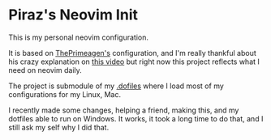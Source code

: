 # Piraz's Neovim Init

This is my personal neovim configuration.

It is based on [ThePrimeagen's](https://github.com/ThePrimeagen/init.lua)
configuration, and I'm really thankful about his crazy explanation on
[this video](https://www.youtube.com/watch?v=w7i4amO_zaE&) but right now this
project reflects what I need on neovim daily.

The project is submodule of my [.dofiles](https://github.com/piraz/.dotfiles)
where I load most of my configurations for my Linux, Mac.

I recently made some changes, helping a friend, making this, and my dotfiles
able to run on Windows. It works, it took a long time to do that, and I still
ask my self why I did that.
